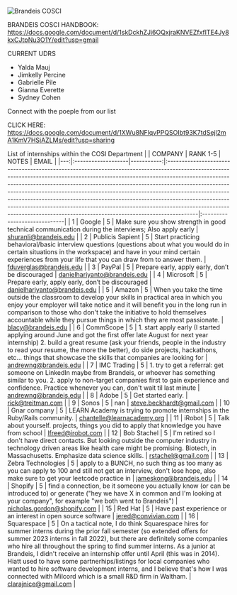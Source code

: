 ![Brandeis COSCI](brandeispic.png)
 
 BRANDEIS COSCI HANDBOOK: https://docs.google.com/document/d/1skDckhZJi6OQxjraKNVEZfxflTE4Jy8kxCJtpNu3O1Y/edit?usp=gmail 

 
 CURRENT UDRS 
 - Yalda Mauj
- Jimkelly Percine
- Gabrielle Pile
- Gianna Everette
- Sydney Cohen
 
 Connect with the poeple from our list 

 CLICK HERE: https://docs.google.com/document/d/1XWu8NFlqvPPQSOIbt93K7tdSejl2mA1KmV7HSjAZLMs/edit?usp=sharing
 
 List of internships within the COSI Department 
|    | COMPANY            |   RANK 1-5 | NOTES                                                                                                                                                                                                                                                                                                                                                                                                                                                                                                                                                                        | EMAIL                        |
|---:|:-------------------|-----------:|:-----------------------------------------------------------------------------------------------------------------------------------------------------------------------------------------------------------------------------------------------------------------------------------------------------------------------------------------------------------------------------------------------------------------------------------------------------------------------------------------------------------------------------------------------------------------------------|:-----------------------------|
|  1 | Google             |          5 | Make sure you show strength in good technical communication during the interviews; Also apply early                                                                                                                                                                                                                                                                                                                                                                                                                                                                          | shuranli@brandeis.edu        |
|  2 | Publicis Sapient   |          5 | Start practicing behavioral/basic interview questions (questions about what you would do in certain situations in the workspace) and have in your mind certain experiences from your life that you can draw from to answer them.                                                                                                                                                                                                                                                                                                                                             | fduverglas@brandeis.edu      |
|  3 | PayPal             |          5 | Prepare early, apply early, don’t be discouraged                                                                                                                                                                                                                                                                                                                                                                                                                                                                                                                             | danielhariyanto@brandeis.edu |
|  4 | Microsoft          |          5 | Prepare early, apply early, don’t be discouraged                                                                                                                                                                                                                                                                                                                                                                                                                                                                                                                             | danielhariyanto@brandeis.edu |
|  5 | Amazon             |          5 | When you take the time outside the classroom to develop your skills in practical area in which you enjoy your employer will take notice and it will benefit you in the long run in comparison to those who don't take the initiative to hold themselves accountable while they pursue things in which they are most passionate.                                                                                                                                                                                                                                              | blacy@brandeis.edu           |
|  6 | CommScope          |          5 | 1. start apply early (I started applying around June and got the first offer late August for next year internship) 2. build a great resume (ask your friends, people in the industry to read your resume, the more the better), do side projects, hackathons, etc... things that showcase the skills that companies are looking for                                                                                                                                                                                                                                          | andrewng@brandeis.edu        |
|  7 | IMC Trading        |          5 | 1. try to get a referral: get someone on LinkedIn maybe from Brandeis, or whoever has something similar to you. 2. apply to non-target companies first to gain experience and confidence. Practice whenever you can, don't wait til last minute                                                                                                                                                                                                                                                                                                                              | andrewng@brandeis.edu        |
|  8 | Adobe              |          5 | Get started early.                                                                                                                                                                                                                                                                                                                                                                                                                                                                                                                                                           | rick@treitman.com            |
|  9 | Sonos              |          5 | nan                                                                                                                                                                                                                                                                                                                                                                                                                                                                                                                                                                          | steve.beckhardt@gmail.com    |
| 10 | Gnar company       |          5 | LEARN Academy is trying to promote internships in the Ruby/Rails community.                                                                                                                                                                                                                                                                                                                                                                                                                                                                                                  | chantelle@learnacademy.org   |
| 11 | iRobot             |          5 | Talk about yourself. projects, things you did to apply that knowledge you have from school                                                                                                                                                                                                                                                                                                                                                                                                                                                                                   | lfreed@irobot.com            |
| 12 | Bob Stachel        |          5 | I'm retired so I don't have direct contacts. But looking outside the computer industry in technology driven areas like health care might be promising. Biotech, in Massachusetts. Emphasize data science skills.                                                                                                                                                                                                                                                                                                                                                             | rstachel@gmail.com           |
| 13 | Zebra Technologies |          5 | apply to a BUNCH, no such thing as too many as you can apply to 100 and still not get an interview, don't lose hope, also make sure to get your leetcode practice in                                                                                                                                                                                                                                                                                                                                                                                                         | jameskong@brandeis.edu       |
| 14 | Shopify            |          5 | find a connection, be it someone you actually know (or can be introduced to) or generate ("hey we have X in common and I'm looking at your company", for example "we both went to Brandeis")                                                                                                                                                                                                                                                                                                                                                                                 | nicholas.gordon@shopify.com  |
| 15 | Red Hat            |          5 | Have past experience or an interest in open source software                                                                                                                                                                                                                                                                                                                                                                                                                                                                                                                  | jered@convivian.com          |
| 16 | Squarespace        |          5 | On a tactical note, I do think Squarespace hires for summer interns during the prior fall semester (so extended offers for summer 2023 interns in fall 2022), but there are definitely some companies who hire all throughout the spring to find summer interns. As a junior at Brandeis, I didn't receive an internship offer until April (this was in 2014). Hiatt used to have some partnerhips/listings for local companies who wanted to hire software development interns, and I believe that's how I was connected with Milcord which is a small R&D firm in Waltham. | clarajnice@gmail.com         |
